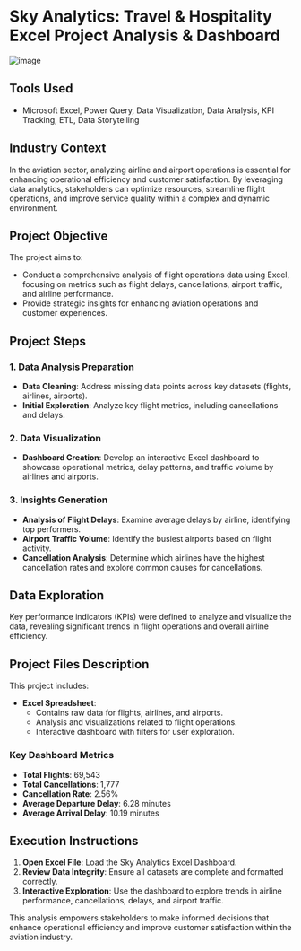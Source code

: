 # Sky Analytics: Travel & Hospitality Excel Project Analysis & Dashboard

![image](https://github.com/user-attachments/assets/af31dc22-8e3a-4ce1-9d7d-66e83c41cd04)



## Tools Used
- Microsoft Excel, Power Query, Data Visualization, Data Analysis, KPI Tracking, ETL, Data Storytelling

## Industry Context
In the aviation sector, analyzing airline and airport operations is essential for enhancing operational efficiency and customer satisfaction. By leveraging data analytics, stakeholders can optimize resources, streamline flight operations, and improve service quality within a complex and dynamic environment.

## Project Objective
The project aims to:
- Conduct a comprehensive analysis of flight operations data using Excel, focusing on metrics such as flight delays, cancellations, airport traffic, and airline performance.
- Provide strategic insights for enhancing aviation operations and customer experiences.

## Project Steps

### 1. Data Analysis Preparation
- **Data Cleaning**: Address missing data points across key datasets (flights, airlines, airports).
- **Initial Exploration**: Analyze key flight metrics, including cancellations and delays.

### 2. Data Visualization
- **Dashboard Creation**: Develop an interactive Excel dashboard to showcase operational metrics, delay patterns, and traffic volume by airlines and airports.

### 3. Insights Generation
- **Analysis of Flight Delays**: Examine average delays by airline, identifying top performers.
- **Airport Traffic Volume**: Identify the busiest airports based on flight activity.
- **Cancellation Analysis**: Determine which airlines have the highest cancellation rates and explore common causes for cancellations.

## Data Exploration
Key performance indicators (KPIs) were defined to analyze and visualize the data, revealing significant trends in flight operations and overall airline efficiency.

## Project Files Description
This project includes:
- **Excel Spreadsheet**: 
  - Contains raw data for flights, airlines, and airports.
  - Analysis and visualizations related to flight operations.
  - Interactive dashboard with filters for user exploration.

### Key Dashboard Metrics
- **Total Flights**: 69,543
- **Total Cancellations**: 1,777
- **Cancellation Rate**: 2.56%
- **Average Departure Delay**: 6.28 minutes
- **Average Arrival Delay**: 10.19 minutes

## Execution Instructions
1. **Open Excel File**: Load the Sky Analytics Excel Dashboard.
2. **Review Data Integrity**: Ensure all datasets are complete and formatted correctly.
3. **Interactive Exploration**: Use the dashboard to explore trends in airline performance, cancellations, delays, and airport traffic.

This analysis empowers stakeholders to make informed decisions that enhance operational efficiency and improve customer satisfaction within the aviation industry.
